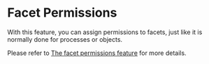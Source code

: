 # Facet Permissions

With this feature, you can assign permissions to facets, just like it is normally done for processes or objects.  

Please refer to [The facet permissions feature](/docs/admin/administration/permissions/facet-permission-feature.md) for more details.
